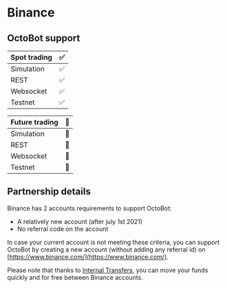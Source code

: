 # Binance

## OctoBot support

| Spot trading | ✅ |
| :--- | :--- |
| Simulation | ✅ |
| REST | ✅ |
| Websocket | ✅ |
| Testnet | ✅ |

| Future trading | 🚧 |
| :--- | :--- |
| Simulation | 🚧 |
| REST | 🚧 |
| Websocket | 🚧 |
| Testnet | 🚧 |



## Partnership details

Binance has 2 accounts requirements to support OctoBot:

* A relatively new account \(after july 1st 2021\)
* No referral code on the account

In case your current account is not meeting these criteria, you can support OctoBot by creating a new account \(without adding any referral id\) on [https://www.binance.com/](https://www.binance.com/).

Please note that thanks to [Internal Transfers](https://www.binance.com/en-NG/support/faq/360037037312), you can move your funds quickly and for free between Binance accounts.

